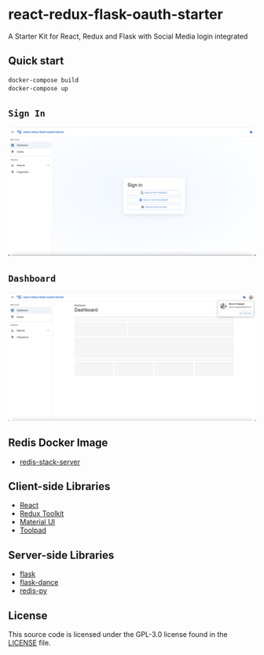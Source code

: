 # react-redux-flask-oauth-starter
A Starter Kit for React, Redux and Flask with Social Media login integrated

## Quick start
```sh
docker-compose build
docker-compose up
```

## `Sign In`
![Screenshot](client/public/signin.png)

## `Dashboard`
![Screenshot](client/public/dashboard.png)

## Redis Docker Image

* [redis-stack-server](https://hub.docker.com/r/redis/redis-stack-server)

## Client-side Libraries

* [React](https://react.dev/)
* [Redux Toolkit](https://redux-toolkit.js.org/)
* [Material UI](https://mui.com/material-ui/)
* [Toolpad](https://mui.com/toolpad)

## Server-side Libraries

* [flask](https://flask.palletsprojects.com/en/stable/)
* [flask-dance](https://flask-dance.readthedocs.io/en/latest/index.html)
* [redis-py](https://pypi.org/project/redis/)

## License

This source code is licensed under the GPL-3.0
license found in the [LICENSE](https://github.com/bhavin-prajapati/react-redux-flask-oauth-starter/blob/main/LICENSE)
file.
